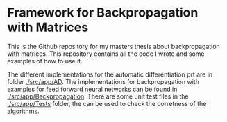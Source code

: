 # Framework for Backpropagation with Matrices

This is the Github repository for my masters thesis about backpropagation with matrices.
This repository contains all the code I wrote and some examples of how to use it.

The different implementations for the automatic differentiation prt are in folder [./src/app/AD](src/app/AD).
The implementations for backpropagation with examples for feed forward neural networks can be found in [./src/app/Backpropagation](src/app/Backpropagation).
There are some unit test files in the [./src/app/Tests](src/app/Tests) folder, the can be used to check the corretness of the algorithms.